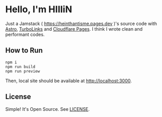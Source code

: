 # Hello, I'm HIIIiN

Just a Jamstack ( <https://heinthantisme.pages.dev> )'s source code with [Astro](https://astro.build), [TurboLinks](https://github.com/turbolinks/turbolinks) and [Cloudflare Pages](https://pages.cloudflare.com). I think I wrote clean and performant codes.

## How to Run

```shell script
npm i
npm run build
npm run preview
```

Then, local site should be available at <http://localhost:3000>.

## License

Simple! It's Open Source. See [LICENSE](LICENSE).